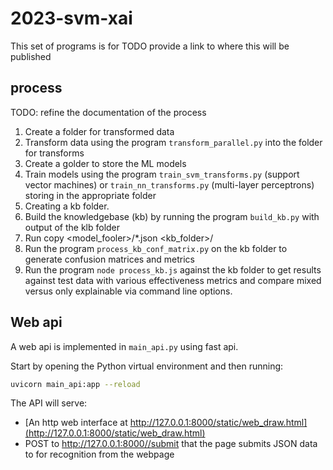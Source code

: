 # 2023-svm-xai

This set of programs is for TODO provide a link to where this will be published

## process

TODO: refine the documentation of the process

1. Create a folder for transformed data
1. Transform data using the program `transform_parallel.py` into the folder for transforms
1. Create a golder to store the ML models
1. Train models using the program `train_svm_transforms.py` (support vector machines) or `train_nn_transforms.py` (multi-layer perceptrons) storing in the appropriate folder
1. Creating a kb folder.
1. Build the knowledgebase (kb) by running the program `build_kb.py` with output of the klb folder
1. Run copy <model_fooler>/*.json <kb_folder>/
1. Run the program `process_kb_conf_matrix.py` on the kb folder to generate confusion matrices and metrics
1. Run the program `node process_kb.js` against the kb folder to get results against test data with various effectiveness metrics and compare mixed versus only explainable via command line options.

## Web api

A web api is implemented in `main_api.py` using fast api.

Start by opening the Python virtual environment and then running:

```sh
uvicorn main_api:app --reload
```

The API will serve:

- [An http web interface at http://127.0.0.1:8000/static/web_draw.html](http://127.0.0.1:8000/static/web_draw.html)
- POST to http://127.0.0.1:8000//submit that the page submits JSON data to for recognition from the webpage
